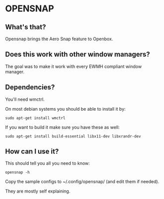 OPENSNAP
==========

What's that?
------------
Opensnap brings the Aero Snap feature to Openbox.


Does this work with other window managers?
------------------------------------------
The goal was to make it work with every EWMH compliant window manager.


Dependencies?
-------------
You'll need wmctrl.

On most debian systems you should be able to install it by:

    sudo apt-get install wmctrl

If you want to build it make sure you have these as well:

    sudo apt-get install build-essential libx11-dev libxrandr-dev


How can I use it?
-------------------
This should tell you all you need to know:

    opensnap -h

Copy the sample configs to ~/.config/opensnap/ (and edit them if needed).

They are mostly self explaining.
